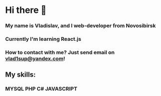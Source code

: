 # Hi there 👋
### My name is Vladislav, and I web-developer from Novosibirsk
### Currently I'm learning React.js
### How to contact with me? Just send email on vlad1sup@yandex.com!

## My skills:
### MYSQL PHP C# JAVASCRIPT
